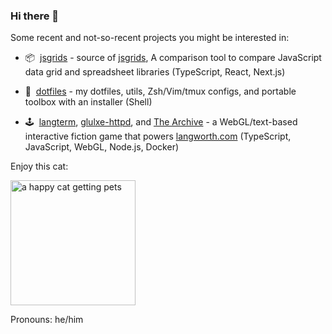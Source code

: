 ### Hi there 👋

Some recent and not-so-recent projects you might be interested in:

- 📦  [jsgrids](https://github.com/statico/jsgrids) - source of [jsgrids](https://jsgrids.statico.io), A comparison tool to compare JavaScript data grid and spreadsheet libraries (TypeScript, React, Next.js)

- 💾  [dotfiles](https://github.com/statico/dotfiles) - my dotfiles, utils, Zsh/Vim/tmux configs, and portable toolbox with an installer (Shell)

- 🕹️  [langterm](https://github.com/statico/langterm), [glulxe-httpd](https://github.com/statico/glulxe-httpd), and [The Archive](https://github.com/statico/the-archive-public) - a WebGL/text-based interactive fiction game that powers [langworth.com](https://langworth.com) (TypeScript, JavaScript, WebGL, Node.js, Docker)

Enjoy this cat:

<img src="https://i.imgur.com/NygziEd.gif" alt="a happy cat getting pets" height="200"/>

Pronouns: he/him
